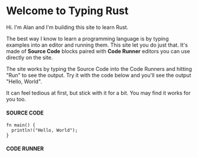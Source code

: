 # Welcome to Typing Rust

Hi. I'm Alan and I'm building this site to
learn Rust.

The best way I know to learn a programming language
is by typing examples into an editor and running them.
This site let you do just that. It's made of
**Source Code** blocks paired with **Code Runner** editors
you can use directly on the site.

The site works by typing the Source Code into the Code Runners and
hitting "Run" to see the output. Try it with the code
below and you'll see the output "Hello, World".

It can feel tedious at first, but stick with
it for a bit. You may find it works for you too.

#### SOURCE CODE

```rust, noplayground, EXAMPLE1
fn main() {
  println!("Hello, World");
}
```

#### CODE RUNNER

```rust, editable, CODE1

```
